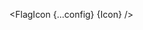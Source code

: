 <script lang="ts">
  import { Icon as FlagIcon } from 'svelte-flags';
  import { type Component } from 'svelte';
  const config: { size: FlagIcon['Props']['size'], ariaLabel: string } = {
    size: "100",
    ariaLabel: "my custom icon",
  };
  interface Props {
    Icon: Component
  }

  let { Icon }: Props = $props();
</script>
<FlagIcon {...config} {Icon} />
